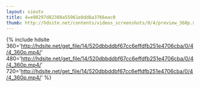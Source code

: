 ```yaml
---
layout: sieutv
title: 4=e90297d82308a55961e8dd6a3766eac0
thumb: http://hdsite.net/contents/videos_screenshots/0/4/preview_360p.mp4.jpg
---
```

{% include hdsite 360='http://hdsite.net/get_file/14/520dbbddbf67cc6effdfb251e4706cba/0/4/4_360p.mp4/' 480='http://hdsite.net/get_file/14/520dbbddbf67cc6effdfb251e4706cba/0/4/4_360p.mp4/' 720='http://hdsite.net/get_file/14/520dbbddbf67cc6effdfb251e4706cba/0/4/4_360p.mp4/' %}